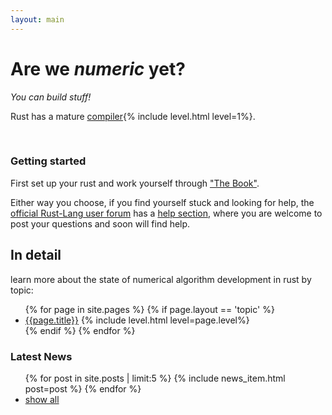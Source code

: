 ```yaml
---
layout: main
---
```


# Are we *numeric* yet?

*You can build stuff!*

<p>Rust has a mature <a href="{{site.baseurl}}/topics/compiler/">compiler</a>{% include level.html level=1%}.</p>

<p>&nbsp;</p>

### Getting started

First set up your rust and work yourself through ["The Book"](https://doc.rust-lang.org/book/).

Either way you choose, if you find yourself stuck and looking for help, the [official Rust-Lang user forum](https://users.rust-lang.org/) has a [help section](https://users.rust-lang.org/c/help), where you are welcome to post your questions and soon will find help.


## In detail

learn more about the state of numerical algorithm development in rust by topic:

<ul class="topic-list">
  {% for page in site.pages %}
    {% if page.layout == 'topic' %}
      <li><a href="{{page.url}}">{{page.title}}</a>  {% include level.html level=page.level%}</li>
    {% endif %}
  {% endfor %}
</ul>

<h3> Latest News <a href="{{site.baseurl}}/atom.xml" title="subscribe"><i class="fa fa-rss-square"></i></a></h3>

<ul class="related-news">
  {% for post in site.posts | limit:5 %}
    {% include news_item.html post=post %}
  {% endfor %}
  <li><a href="{{site.baseurl}}news/">show all</a></li>
</ul>
